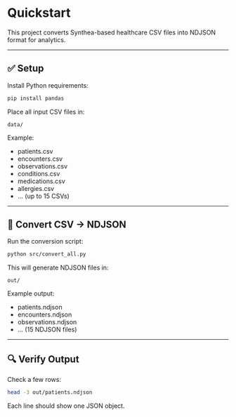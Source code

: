 # Quickstart

This project converts Synthea-based healthcare CSV files into NDJSON format for analytics.

---

## ✅ Setup

Install Python requirements:

```bash
pip install pandas
```

Place all input CSV files in:

```
data/
```

Example:
- patients.csv
- encounters.csv
- observations.csv
- conditions.csv
- medications.csv
- allergies.csv
- ... (up to 15 CSVs)

---

## 🔄 Convert CSV → NDJSON

Run the conversion script:

```bash
python src/convert_all.py
```

This will generate NDJSON files in:

```
out/
```

Example output:
- patients.ndjson
- encounters.ndjson
- observations.ndjson
- ... (15 NDJSON files)

---

## 🔍 Verify Output

Check a few rows:

```bash
head -3 out/patients.ndjson
```

Each line should show one JSON object.